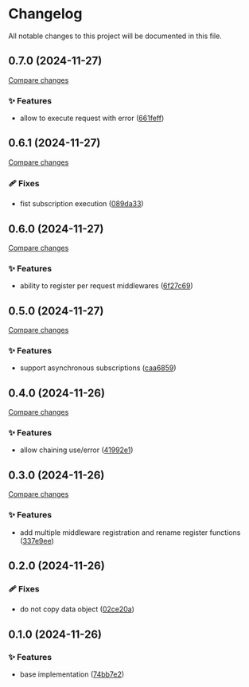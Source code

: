 <!-- header -->
# Changelog

All notable changes to this project will be documented in this file.

<!-- version:0.7.0 -->
## 0.7.0 (2024-11-27)

[Compare changes](https://github.com/Wroud/foundation/compare/flow-middleware-v0.6.1...flow-middleware-v0.7.0)

<!-- changelog -->
### ✨ Features

- allow to execute request with error ([661feff](https://github.com/Wroud/foundation/commit/661feff))

<!-- version:0.6.1 -->
## 0.6.1 (2024-11-27)

[Compare changes](https://github.com/Wroud/foundation/compare/flow-middleware-v0.6.0...flow-middleware-v0.6.1)

<!-- changelog -->
### 🩹 Fixes

- fist subscription execution ([089da33](https://github.com/Wroud/foundation/commit/089da33))

<!-- version:0.6.0 -->
## 0.6.0 (2024-11-27)

[Compare changes](https://github.com/Wroud/foundation/compare/flow-middleware-v0.5.0...flow-middleware-v0.6.0)

<!-- changelog -->
### ✨ Features

- ability to register per request middlewares ([6f27c69](https://github.com/Wroud/foundation/commit/6f27c69))

<!-- version:0.5.0 -->
## 0.5.0 (2024-11-27)

[Compare changes](https://github.com/Wroud/foundation/compare/flow-middleware-v0.4.0...flow-middleware-v0.5.0)

<!-- changelog -->
### ✨ Features

- support asynchronous subscriptions ([caa6859](https://github.com/Wroud/foundation/commit/caa6859))

<!-- version:0.4.0 -->
## 0.4.0 (2024-11-26)

[Compare changes](https://github.com/Wroud/foundation/compare/flow-middleware-v0.3.0...flow-middleware-v0.4.0)

<!-- changelog -->
### ✨ Features

- allow chaining use/error ([41992e1](https://github.com/Wroud/foundation/commit/41992e1))

<!-- version:0.3.0 -->
## 0.3.0 (2024-11-26)

[Compare changes](https://github.com/Wroud/foundation/compare/flow-middleware-v0.2.0...flow-middleware-v0.3.0)

<!-- changelog -->
### ✨ Features

- add multiple middleware registration and rename register functions ([337e9ee](https://github.com/Wroud/foundation/commit/337e9ee))

<!-- version:0.2.0 -->
## 0.2.0 (2024-11-26)

<!-- changelog -->
### 🩹 Fixes

- do not copy data object ([02ce20a](https://github.com/Wroud/foundation/commit/02ce20a))

<!-- version:0.1.0 -->
## 0.1.0 (2024-11-26)

<!-- changelog -->
### ✨ Features

- base implementation ([74bb7e2](https://github.com/Wroud/foundation/commit/74bb7e2))

